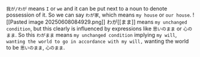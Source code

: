 `我が/わが` means `I` or `we` and it can be put next to a noun to denote possession of it. So we can say `わが家`, which means `my house` or `our house`.
![[Pasted image 20250608084929.png]]
わが[[まま]] means `my unchanged condition`, but this clearly is influenced by expressions like `思いのまま` or `心のまま`. So this `わがまま` means `my unchanged condition` implying `my will`, `wanting the world to go in accordance with my will,` wanting the world to be `思いのまま`, `心のまま`.